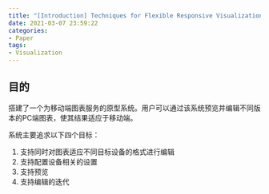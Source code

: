 ```yaml
---
title: "[Introduction] Techniques for Flexible Responsive Visualization Design"
date: 2021-03-07 23:59:22
categories:
- Paper
tags:
- Visualization
---
```


## 目的
搭建了一个为移动端图表服务的原型系统。用户可以通过该系统预览并编辑不同版本的PC端图表，使其结果适应于移动端。

系统主要追求以下四个目标：

1. 支持同时对图表适应不同目标设备的格式进行编辑
2. 支持配置设备相关的设置
3. 支持预览
4. 支持编辑的迭代

## 


